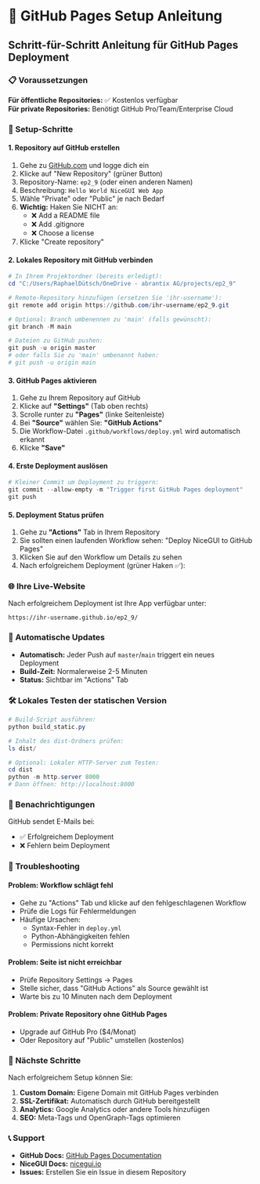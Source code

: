 # 🚀 GitHub Pages Setup Anleitung

## Schritt-für-Schritt Anleitung für GitHub Pages Deployment

### 📋 Voraussetzungen

**Für öffentliche Repositories:** ✅ Kostenlos verfügbar  
**Für private Repositories:** Benötigt GitHub Pro/Team/Enterprise Cloud

### 🔧 Setup-Schritte

#### 1. Repository auf GitHub erstellen

1. Gehe zu [GitHub.com](https://github.com) und logge dich ein
2. Klicke auf "New Repository" (grüner Button)
3. Repository-Name: `ep2_9` (oder einen anderen Namen)
4. Beschreibung: `Hello World NiceGUI Web App`
5. Wähle "Private" oder "Public" je nach Bedarf
6. **Wichtig:** Haken Sie NICHT an:
   - ❌ Add a README file
   - ❌ Add .gitignore
   - ❌ Choose a license
7. Klicke "Create repository"

#### 2. Lokales Repository mit GitHub verbinden

```powershell
# In Ihrem Projektordner (bereits erledigt):
cd "C:/Users/RaphaelDütsch/OneDrive - abrantix AG/projects/ep2_9"

# Remote-Repository hinzufügen (ersetzen Sie 'ihr-username'):
git remote add origin https://github.com/ihr-username/ep2_9.git

# Optional: Branch umbenennen zu 'main' (falls gewünscht):
git branch -M main

# Dateien zu GitHub pushen:
git push -u origin master
# oder falls Sie zu 'main' umbenannt haben:
# git push -u origin main
```

#### 3. GitHub Pages aktivieren

1. Gehe zu Ihrem Repository auf GitHub
2. Klicke auf **"Settings"** (Tab oben rechts)
3. Scrolle runter zu **"Pages"** (linke Seitenleiste)
4. Bei **"Source"** wählen Sie: **"GitHub Actions"**
5. Die Workflow-Datei `.github/workflows/deploy.yml` wird automatisch erkannt
6. Klicke **"Save"**

#### 4. Erste Deployment auslösen

```powershell
# Kleiner Commit um Deployment zu triggern:
git commit --allow-empty -m "Trigger first GitHub Pages deployment"
git push
```

#### 5. Deployment Status prüfen

1. Gehe zu **"Actions"** Tab in Ihrem Repository
2. Sie sollten einen laufenden Workflow sehen: "Deploy NiceGUI to GitHub Pages"
3. Klicken Sie auf den Workflow um Details zu sehen
4. Nach erfolgreichem Deployment (grüner Haken ✅):

### 🌐 Ihre Live-Website

Nach erfolgreichem Deployment ist Ihre App verfügbar unter:
```
https://ihr-username.github.io/ep2_9/
```

### 🔄 Automatische Updates

- **Automatisch:** Jeder Push auf `master`/`main` triggert ein neues Deployment
- **Build-Zeit:** Normalerweise 2-5 Minuten
- **Status:** Sichtbar im "Actions" Tab

### 🛠️ Lokales Testen der statischen Version

```powershell
# Build-Script ausführen:
python build_static.py

# Inhalt des dist-Ordners prüfen:
ls dist/

# Optional: Lokaler HTTP-Server zum Testen:
cd dist
python -m http.server 8000
# Dann öffnen: http://localhost:8000
```

### 📧 Benachrichtigungen

GitHub sendet E-Mails bei:
- ✅ Erfolgreichem Deployment
- ❌ Fehlern beim Deployment

### 🚨 Troubleshooting

#### Problem: Workflow schlägt fehl
- Gehe zu "Actions" Tab und klicke auf den fehlgeschlagenen Workflow
- Prüfe die Logs für Fehlermeldungen
- Häufige Ursachen:
  - Syntax-Fehler in `deploy.yml`
  - Python-Abhängigkeiten fehlen
  - Permissions nicht korrekt

#### Problem: Seite ist nicht erreichbar
- Prüfe Repository Settings → Pages
- Stelle sicher, dass "GitHub Actions" als Source gewählt ist
- Warte bis zu 10 Minuten nach dem Deployment

#### Problem: Private Repository ohne GitHub Pages
- Upgrade auf GitHub Pro ($4/Monat)
- Oder Repository auf "Public" umstellen (kostenlos)

### 🎯 Nächste Schritte

Nach erfolgreichem Setup können Sie:
1. **Custom Domain:** Eigene Domain mit GitHub Pages verbinden
2. **SSL-Zertifikat:** Automatisch durch GitHub bereitgestellt
3. **Analytics:** Google Analytics oder andere Tools hinzufügen
4. **SEO:** Meta-Tags und OpenGraph-Tags optimieren

### 📞 Support

- **GitHub Docs:** [GitHub Pages Documentation](https://docs.github.com/en/pages)
- **NiceGUI Docs:** [nicegui.io](https://nicegui.io/)
- **Issues:** Erstellen Sie ein Issue in diesem Repository